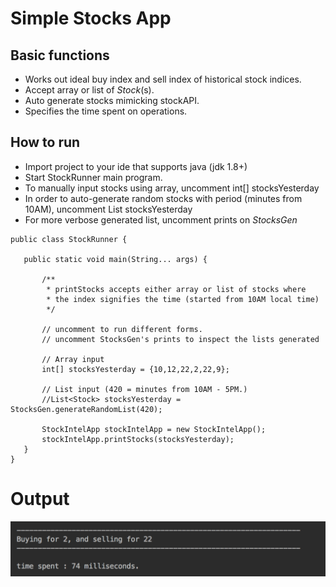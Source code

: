 # Simple Stocks App

Basic functions
---------------
 - Works out ideal buy index and sell index of historical stock indices.
 - Accept array or list of _Stock_(s).
 - Auto generate stocks mimicking stockAPI.
 - Specifies the time spent on operations.

How to run
--------------------
 - Import project to your ide that supports java (jdk 1.8+)
 - Start StockRunner main program.
 - To manually input stocks using array, uncomment int[] stocksYesterday
 - In order to auto-generate random stocks with period (minutes from 10AM), uncomment List<Stock> stocksYesterday
 - For more verbose generated list, uncomment prints on _StocksGen_
 ```
public class StockRunner {

    public static void main(String... args) {

        /**
         * printStocks accepts either array or list of stocks where
         * the index signifies the time (started from 10AM local time)
         */

        // uncomment to run different forms.
        // uncomment StocksGen's prints to inspect the lists generated

        // Array input
        int[] stocksYesterday = {10,12,22,2,22,9};

        // List input (420 = minutes from 10AM - 5PM.)
        //List<Stock> stocksYesterday = StocksGen.generateRandomList(420);

        StockIntelApp stockIntelApp = new StockIntelApp();
        stockIntelApp.printStocks(stocksYesterday);
    }
}
 ```

 Output
 ==========
 ![](https://github.com/charithdesilva/simplestocks/blob/master/Screen.png)